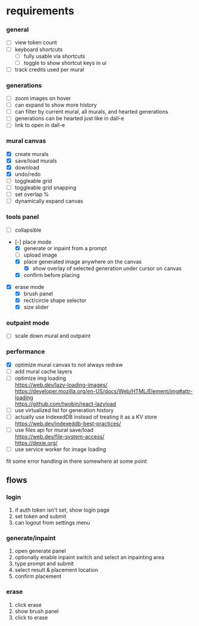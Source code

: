 # requirements

### general

- [ ] view token count
- [ ] keyboard shortcuts
  - [ ] fully usable via shortcuts
  - [ ] toggle to show shortcut keys in ui
- [ ] track credits used per mural

### generations

- [ ] zoom images on hover
- [ ] can expand to show more history
- [ ] can filter by current mural, all murals, and hearted generations
- [ ] generations can be hearted just like in dall-e
- [ ] link to open in dall-e

### mural canvas

- [x] create murals
- [x] save/load murals
- [x] download
- [x] undo/redo
- [ ] toggleable grid
- [ ] toggleable grid snapping
- [ ] set overlap %
- [ ] dynamically expand canvas

### tools panel

- [ ] collapsible
- [-] place mode
  - [x] generate or inpaint from a prompt
  - [ ] upload image
  - [x] place generated image anywhere on the canvas
    - [x] show overlay of selected generation under cursor on canvas
  - [x] confirm before placing
- [x] erase mode
  - [x] brush panel
  - [x] rect/circle shape selector
  - [x] size slider

### outpaint mode

- [ ] scale down mural and outpaint

### performance

- [x] optimize mural canvas to not always redraw
- [ ] add mural cache layers
- [ ] optimize img loading  
       https://web.dev/lazy-loading-images/  
       https://developer.mozilla.org/en-US/docs/Web/HTML/Element/img#attr-loading  
       https://github.com/twobin/react-lazyload
- [ ] use virtualized list for generation history
- [ ] actually use IndexedDB instead of treating it as a KV store  
       https://web.dev/indexeddb-best-practices/
- [ ] use files api for mural save/load  
       https://web.dev/file-system-access/  
       https://dexie.org/
- [ ] use service worker for image loading

fit some error handling in there somewhere at some point

## flows

### login

1. if auth token isn't set, show login page
2. set token and submit
3. can logout from settings menu

### generate/inpaint

1. open generate panel
2. optionally enable inpaint switch and select an inpainting area
3. type prompt and submit
4. select result & placement location
5. confirm placement

### erase

1. click erase
2. show brush panel
3. click to erase

